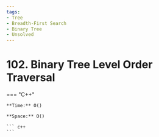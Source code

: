 ```yaml
---
tags:
- Tree
- Breadth-First Search
- Binary Tree
- Unsolved
---
```



# 102. Binary Tree Level Order Traversal

=== "C++"

    **Time:** O()

    **Space:** O()

    ``` c++
    ```